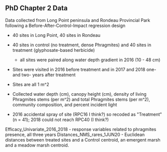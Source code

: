 ## PhD Chapter 2 Data

Data collected from Long Point peninsula and Rondeau Provincial Park following a Before-After-Control-Impact regression design

  * 40 sites in Long Point, 40 sites in Rondeau
  
  * 40 sites in control (no treatment, dense Phragmites) and 40 sites in treatment (glyphosate-based herbicide)
    * all sites were paired along water depth gradient in 2016 (10 - 48 cm)
    
  * Sites were visited in 2016 before treatment and in 2017 and 2018 one- and two- years after treatment
  
  * Sites are all 1 m^2
  
  * Collected water depth (cm), canopy height (cm), density of living Phragmites stems (per m^2) and total Phragmites stems (per m^2),
    community composition, and percent incident light
    
  * 2016 accidental spray of site (RPC16 I think?) so recoded as "Treatment" (n = 41); 2018 could not reach RPC40 (I think?) 
  
  
  Efficacy_Univariate_2016_2018 - response variables related to phragmites presence, all three years
  Distances_NMS_rares_1JUN20 - Euclidean distances between treated sites and a Control centroid, an emergent marsh and a meadow marsh centroid. 
